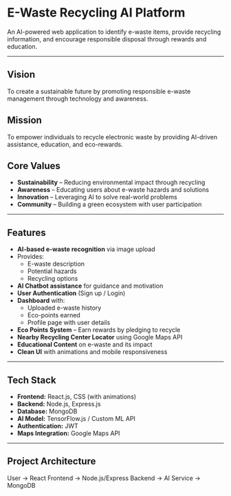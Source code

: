 #  E-Waste Recycling AI Platform  
An AI-powered web application to identify e-waste items, provide recycling information, and encourage responsible disposal through rewards and education.

---

##  Vision  
To create a sustainable future by promoting responsible e-waste management through technology and awareness.

##  Mission  
To empower individuals to recycle electronic waste by providing AI-driven assistance, education, and eco-rewards.

##  Core Values  
- **Sustainability** – Reducing environmental impact through recycling  
- **Awareness** – Educating users about e-waste hazards and solutions  
- **Innovation** – Leveraging AI to solve real-world problems  
- **Community** – Building a green ecosystem with user participation  

---

##  Features  
- **AI-based e-waste recognition** via image upload  
- Provides:
  - E-waste description  
  - Potential hazards  
  - Recycling options  
- **AI Chatbot assistance** for guidance and motivation  
- **User Authentication** (Sign up / Login)  
- **Dashboard** with:
  - Uploaded e-waste history  
  - Eco-points earned  
  - Profile page with user details  
- **Eco Points System** – Earn rewards by pledging to recycle  
- **Nearby Recycling Center Locator** using Google Maps API  
- **Educational Content** on e-waste and its impact  
- **Clean UI** with animations and mobile responsiveness  

---

##  Tech Stack  
- **Frontend:** React.js, CSS (with animations)  
- **Backend:** Node.js, Express.js  
- **Database:** MongoDB  
- **AI Model:** TensorFlow.js / Custom ML API  
- **Authentication:** JWT  
- **Maps Integration:** Google Maps API  

---

##  Project Architecture  
User -> React Frontend -> Node.js/Express Backend -> AI Service -> MongoDB 
